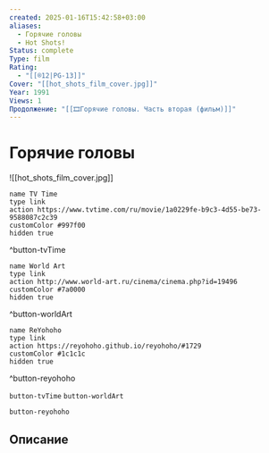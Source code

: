 ```yaml
---
created: 2025-01-16T15:42:58+03:00
aliases:
  - Горячие головы
  - Hot Shots!
Status: complete
Type: film
Rating:
  - "[[®️12|PG-13]]"
Cover: "[[hot_shots_film_cover.jpg]]"
Year: 1991
Views: 1
Продолжение: "[[🎞Горячие головы. Часть вторая (фильм)]]"
---
```


# Горячие головы

![[hot_shots_film_cover.jpg]]

```button
name TV Time
type link
action https://www.tvtime.com/ru/movie/1a0229fe-b9c3-4d55-be73-9588087c2c39
customColor #997f00
hidden true
```
^button-tvTime

```button
name World Art
type link
action http://www.world-art.ru/cinema/cinema.php?id=19496
customColor #7a0000
hidden true
```
^button-worldArt

```button
name ReYohoho
type link
action https://reyohoho.github.io/reyohoho/#1729
customColor #1c1c1c
hidden true
```
^button-reyohoho



`button-tvTime` `button-worldArt`

`button-reyohoho`

## Описание


